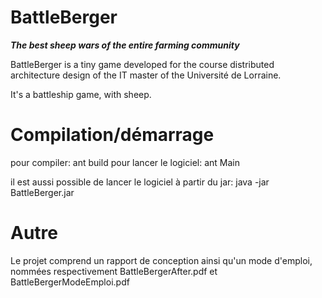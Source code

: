 BattleBerger
============
***The best sheep wars of the entire farming community***

BattleBerger is a tiny game developed for the course distributed architecture design of the IT master of the Université de Lorraine.

It's a battleship game, with sheep.

Compilation/démarrage
==============
pour compiler: ant build
pour lancer le logiciel: ant Main

il est aussi possible de lancer le logiciel à partir du jar: java -jar BattleBerger.jar

Autre
===========
Le projet comprend un rapport de conception ainsi qu'un mode d'emploi, nommées respectivement BattleBergerAfter.pdf et BattleBergerModeEmploi.pdf


